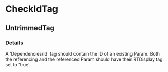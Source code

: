 ﻿---  
uid: Validator_2_67_2  
---

# CheckIdTag

## UntrimmedTag

### Details

A 'Dependencies\/Id' tag should contain the ID of an existing Param. Both the referencing and the referenced Param should have their RTDisplay tag set to 'true'.

